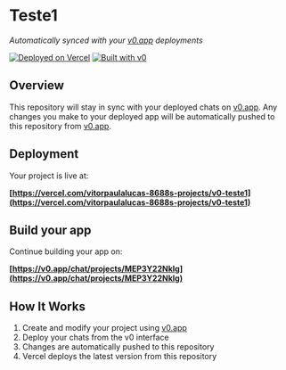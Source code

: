 # Teste1

*Automatically synced with your [v0.app](https://v0.app) deployments*

[![Deployed on Vercel](https://img.shields.io/badge/Deployed%20on-Vercel-black?style=for-the-badge&logo=vercel)](https://vercel.com/vitorpaulalucas-8688s-projects/v0-teste1)
[![Built with v0](https://img.shields.io/badge/Built%20with-v0.app-black?style=for-the-badge)](https://v0.app/chat/projects/MEP3Y22Nklg)

## Overview

This repository will stay in sync with your deployed chats on [v0.app](https://v0.app).
Any changes you make to your deployed app will be automatically pushed to this repository from [v0.app](https://v0.app).

## Deployment

Your project is live at:

**[https://vercel.com/vitorpaulalucas-8688s-projects/v0-teste1](https://vercel.com/vitorpaulalucas-8688s-projects/v0-teste1)**

## Build your app

Continue building your app on:

**[https://v0.app/chat/projects/MEP3Y22Nklg](https://v0.app/chat/projects/MEP3Y22Nklg)**

## How It Works

1. Create and modify your project using [v0.app](https://v0.app)
2. Deploy your chats from the v0 interface
3. Changes are automatically pushed to this repository
4. Vercel deploys the latest version from this repository
